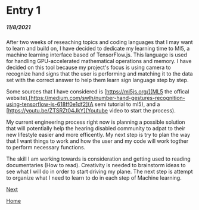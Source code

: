 # Entry 1
##### 11/8/2021

After two weeks of reseaching topics and coding languages that I may want to learn and build on, I have decided to dedicate my learning time to Ml5, a machine learning interface based of TensorFlow.js. This language is used for handling GPU-accelerated mathematical operations and memory. I have decided on this tool because my project's focus is using camera to recognize hand signs that the user is performing and matching it to the data set with the correct answer to help them learn sign language step by step.

Some sources that I have considered is [https://ml5js.org/](ML5 the offical website),[https://medium.com/swlh/number-hand-gestures-recognition-using-tensorflow-js-618ff0e1df2](A semi tutorial to ml5), and a [https://youtu.be/ZTSRZt04JkY](Youtube video to start the process).


My current engineering process right now is planning a possible solution that will potentially help the hearing disabled community to adpat to their new lifestyle easier and more efficently. My next step is try to plan the way that I want things to work and how the user and my code will work togther to perform necessary functions.

The skill I am working towards is consideration and getting used to reading documentaries (How to read). Creativity is needed to brainstorm ideas to see what I will do in order to start driving my plane. The next step is attempt to organize what I need to learn to do in each step of Machine learning.

[Next](entry02.md)

[Home](../README.md)